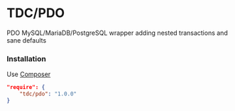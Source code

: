 # TDC/PDO
PDO MySQL/MariaDB/PostgreSQL wrapper adding nested transactions and sane defaults

### Installation
Use [Composer](https://getcomposer.org/)

```json
"require": {
    "tdc/pdo": "1.0.0"
}
```
